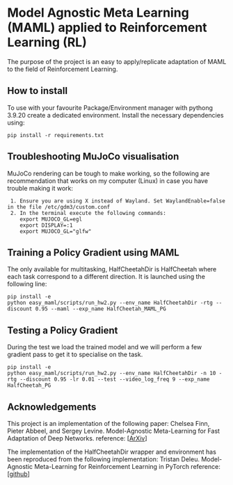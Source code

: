 # Model Agnostic Meta Learning (MAML) applied to Reinforcement Learning (RL)
The purpose of the project is an easy to apply/replicate adaptation of MAML to the field of Reinforcement Learning.

## How to install
To use with your favourite Package/Environment manager with pythong 3.9.20 create a dedicated environment.
Install the necessary dependencies using:
```
pip install -r requirements.txt
```

## Troubleshooting MuJoCo visualisation
MuJoCo rendering can be tough to make working, so the following are recommendation that works on my computer (Linux) in case you have trouble making it work:
```
 1. Ensure you are using X instead of Wayland. Set WaylandEnable=false in the file /etc/gdm3/custom.conf 
 2. In the terminal execute the following commands:
    export MUJOCO_GL=egl
    export DISPLAY=:1
    export MUJOCO_GL="glfw"
```
## Training a Policy Gradient using MAML
The only available for multitasking, HalfCheetahDir is HalfCheetah where each task correspond to a different direction. It is launched using the following line:
```
pip install -e 
python easy_maml/scripts/run_hw2.py --env_name HalfCheetahDir -rtg --discount 0.95 --maml --exp_name HalfCheetah_MAML_PG
```

## Testing a Policy Gradient 
During the test we load the trained model and we will perform a few gradient pass to get it to specialise on the task.
```
pip install -e 
python easy_maml/scripts/run_hw2.py --env_name HalfCheetahDir -n 10 -rtg --discount 0.95 -lr 0.01 --test --video_log_freq 9 --exp_name HalfCheetah_PG
```
## Acknowledgements
This project is an implementation of the following paper:
Chelsea Finn, Pieter Abbeel, and Sergey Levine. Model-Agnostic Meta-Learning for Fast Adaptation of Deep Networks.
reference: [[ArXiv](https://arxiv.org/abs/1703.03400)]

The implementation of the HalfCheetahDir wrapper and environment has been reproduced from the following implementation:
Tristan Deleu. Model-Agnostic Meta-Learning for Reinforcement Learning in PyTorch
reference: [[github](https://github.com/tristandeleu/pytorch-maml-rl/maml_rl/envs)] 

